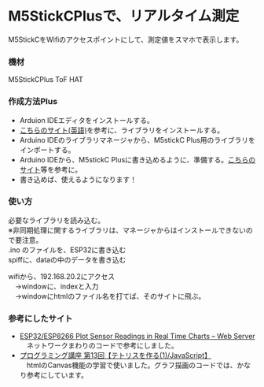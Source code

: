 # M5StickCPlusで、リアルタイム測定
M5StickCをWifiのアクセスポイントにして、測定値をスマホで表示します。  

### 機材
M5StickCPlus 
ToF HAT  


### 作成方法Plus
- Arduion IDEエディタをインストールする。
- [こちらのサイト(英語)](https://randomnerdtutorials.com/esp32-esp8266-plot-chart-web-server/)を参考に、ライブラリをインストールする。
- Arduino IDEのライブラリマネージャから、M5stickC Plus用のライブラリをインポートする。
- Arduino IDEから、M5stickC Plusに書き込めるように、準備する。[こちらのサイト](https://deviceplus.jp/hobby/entry_069/)等を参考に。
- 書き込めば、使えるようになります！


### 使い方
必要なライブラリを読み込む。  
※非同期処理に関するライブラリは、マネージャからはインストールできないので要注意。  
.ino のファイルを、ESP32に書き込む  
spiffに、dataの中のデータを書き込む



wifiから、192.168.20.2にアクセス  
　→windowに、indexと入力  
　→windowにhtmlのファイル名を打てば、そのサイトに飛ぶ。  

### 参考にしたサイト
- [ESP32/ESP8266 Plot Sensor Readings in Real Time Charts – Web Server](https://randomnerdtutorials.com/esp32-esp8266-plot-chart-web-server/)  
　ネットワークまわりのコードで参考にしました。
- [プログラミング講座 第13回【テトリスを作る(1)/JavaScript】](https://www.youtube.com/watch?v=LJlKaTwtSdI)  
　htmlのCanvas機能の学習で使いました。グラフ描画のコードでは、かなり参考にしています。
